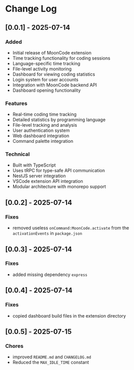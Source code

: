 # Change Log

## [0.0.1] - 2025-07-14

### Added

- Initial release of MoonCode extension
- Time tracking functionality for coding sessions
- Language-specific time tracking
- File-level activity monitoring
- Dashboard for viewing coding statistics
- Login system for user accounts
- Integration with MoonCode backend API
- Dashboard opening functionality

### Features

- Real-time coding time tracking
- Detailed statistics by programming language
- File-level tracking and analysis
- User authentication system
- Web dashboard integration
- Command palette integration

### Technical

- Built with TypeScript
- Uses tRPC for type-safe API communication
- NestJS server integration
- VSCode extension API integration
- Modular architecture with monorepo support

## [0.0.2] - 2025-07-14

### Fixes

- removed useless `onCommand:MoonCode.activate` from the `activationEvents` in `package.json`

## [0.0.3] - 2025-07-14

### Fixes

- added missing dependency `express`

## [0.0.4] - 2025-07-14

### Fixes

- copied dashboard build files in the extension directory

## [0.0.5] - 2025-07-15

### Chores

- improved `README.md` and `CHANGELOG.md`
- Reduced the `MAX_IDLE_TIME` constant
